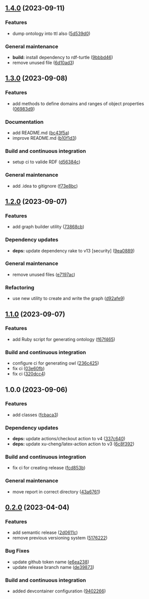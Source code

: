 ## [1.4.0](https://github.com/FilippoVissani/carpedia/compare/1.3.0...1.4.0) (2023-09-11)


### Features

* dump ontology into ttl also ([5d539d0](https://github.com/FilippoVissani/carpedia/commit/5d539d09ab19ba5b243596f3de043e5282a19e5c))


### General maintenance

* **build:** install dependency to rdf-turtle ([9bbbd46](https://github.com/FilippoVissani/carpedia/commit/9bbbd4642fcc39d615de87b558841192c8ec1d79))
* remove unused file ([6d10ad3](https://github.com/FilippoVissani/carpedia/commit/6d10ad3d21d43f2b224c652d29475901b9d65dfe))

## [1.3.0](https://github.com/FilippoVissani/carpedia/compare/1.2.0...1.3.0) (2023-09-08)


### Features

* add methods to define domains and ranges of object properties ([06983d9](https://github.com/FilippoVissani/carpedia/commit/06983d9691e02ddaf9b35a140e8ba4a505b23148))


### Documentation

* add README.md ([bc43f5a](https://github.com/FilippoVissani/carpedia/commit/bc43f5aee30a213c30988d79bbfe6cc58e024b28))
* improve README.md ([b10f1d3](https://github.com/FilippoVissani/carpedia/commit/b10f1d3a274c560c81c2f13e8ff7f6f8ebccc272))


### Build and continuous integration

* setup ci to valide RDF ([d56384c](https://github.com/FilippoVissani/carpedia/commit/d56384ca374509719c60e0554da74c3ed4a3e247))


### General maintenance

* add .idea to gitignore ([f73e8bc](https://github.com/FilippoVissani/carpedia/commit/f73e8bc15a2d681ab91d9e5933995f6d239d7871))

## [1.2.0](https://github.com/FilippoVissani/carpedia/compare/1.1.0...1.2.0) (2023-09-07)


### Features

* add graph builder utility ([73868cb](https://github.com/FilippoVissani/carpedia/commit/73868cbf61aeec571c7237c0c408ed69c6b699df))


### Dependency updates

* **deps:** update dependency rake to v13 [security] ([9ea0889](https://github.com/FilippoVissani/carpedia/commit/9ea08892f65d4a9a9d5e50d01a3299c82273d031))


### General maintenance

* remove unused files ([e7197ac](https://github.com/FilippoVissani/carpedia/commit/e7197ac44ca3c159a06f08534cf7272142814da1))


### Refactoring

* use new utility to create and write the graph ([d92afe9](https://github.com/FilippoVissani/carpedia/commit/d92afe956f537b24c9fc4c1ffd507520659fded2))

## [1.1.0](https://github.com/FilippoVissani/carpedia/compare/1.0.0...1.1.0) (2023-09-07)


### Features

* add Ruby script for generating ontology ([f67f465](https://github.com/FilippoVissani/carpedia/commit/f67f465e4d95cbf02f0a732ff32d2a35a878665c))


### Build and continuous integration

* configure ci for generating owl ([236c425](https://github.com/FilippoVissani/carpedia/commit/236c425372653aaa84e572bb143e446f71bd910b))
* fix ci ([03e60fb](https://github.com/FilippoVissani/carpedia/commit/03e60fb253a08e75cf933c92bb085fe12569bc65))
* fix ci ([320dcc4](https://github.com/FilippoVissani/carpedia/commit/320dcc49dcd05c41a25d248730f61beedac5416e))

## 1.0.0 (2023-09-06)


### Features

* add classes ([fcbaca3](https://github.com/FilippoVissani/carpedia/commit/fcbaca3ad464cf7b312eeeff8934df9f67a1eb5f))


### Dependency updates

* **deps:** update actions/checkout action to v4 ([337c640](https://github.com/FilippoVissani/carpedia/commit/337c640fa1b173962edeeb1da2e4261f99370a33))
* **deps:** update xu-cheng/latex-action action to v3 ([6c8f392](https://github.com/FilippoVissani/carpedia/commit/6c8f3920544a78f35d53b76675e200c90e5ed6f0))


### Build and continuous integration

* fix ci for creating release ([fcd853b](https://github.com/FilippoVissani/carpedia/commit/fcd853beaf34c48ad066f9d02c521b2ce763739d))


### General maintenance

* move report in correct directory ([43a6761](https://github.com/FilippoVissani/carpedia/commit/43a6761e938472c5d9c9990f1aa31093d580577d))

## [0.2.0](https://github.com/FilippoVissani/latex-template/compare/0.1.2+2023-03-14-16-45...0.2.0) (2023-04-04)


### Features

* add semantic release ([2d0611c](https://github.com/FilippoVissani/latex-template/commit/2d0611ce43f2dde4fc4dea5bad57b5a597b6f9de))
* remove previous versioning system ([5176222](https://github.com/FilippoVissani/latex-template/commit/5176222e75c107db276e054cd680f8808891649f))


### Bug Fixes

* update github token name ([e6ea238](https://github.com/FilippoVissani/latex-template/commit/e6ea2380def76c13ce9d3446bab8537b0a808297))
* update release branch name ([de39873](https://github.com/FilippoVissani/latex-template/commit/de3987367ad05b50a44ab2a1b94f8075fea18926))


### Build and continuous integration

* added devcontainer configuration ([9402266](https://github.com/FilippoVissani/latex-template/commit/9402266a035585ff436b8f3251207c340e8bfa5e))
